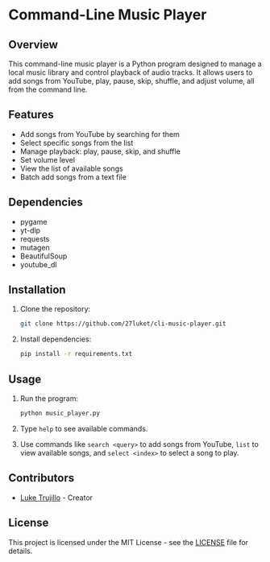 # Command-Line Music Player

## Overview
This command-line music player is a Python program designed to manage a local music library and control playback of audio tracks. It allows users to add songs from YouTube, play, pause, skip, shuffle, and adjust volume, all from the command line.

## Features
- Add songs from YouTube by searching for them
- Select specific songs from the list
- Manage playback: play, pause, skip, and shuffle
- Set volume level
- View the list of available songs
- Batch add songs from a text file

## Dependencies
- pygame
- yt-dlp
- requests
- mutagen
- BeautifulSoup
- youtube_dl

## Installation
1. Clone the repository:

    ```bash
    git clone https://github.com/27luket/cli-music-player.git
    ```

2. Install dependencies:

    ```bash
    pip install -r requirements.txt
    ```

## Usage
1. Run the program:

    ```bash
    python music_player.py
    ```

2. Type `help` to see available commands.

3. Use commands like `search <query>` to add songs from YouTube, `list` to view available songs, and `select <index>` to select a song to play.


## Contributors
- [Luke Trujillo](https://github.com/27luket) - Creator

## License
This project is licensed under the MIT License - see the [LICENSE](LICENSE) file for details.
